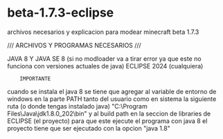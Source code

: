 # beta-1.7.3-eclipse
archivos necesarios y explicacion para modear minecraft beta 1.7.3

/// ARCHIVOS Y PROGRAMAS NECESARIOS ///

JAVA 8 Y JAVA SE 8 (si no modloader va a tirar error ya que este no funciona con versiones actuales de java)
ECLIPSE 2024 (cualquiera)

        IMPORTANTE

cuando se instala el java 8 se tiene que agregar al variable de entorno de windows en la parte PATH tanto del usuario como en sistema la siguiente ruta (o donde tengas instalado java) "C:\Program Files\Java\jdk1.8.0_202\bin" y al build path en la seccion de libraries de ECLIPSE (el proyecto) para que este ejecute el programa con java 8
el proyecto tiene que ser ejecutado con la opcion "java 1.8"
